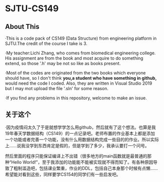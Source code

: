 # SJTU-CS149
## About This
·This is a code pack of CS149 (Data Structure) from engineering platform in SJTU.The credit of the course I take is 3.

·My teacher:Lichi Zhang, who comes from biomedical engineering college. His assignment are from the book and most acquire to do something extend, so those '.h' may be not so like as books present.

·Most of the codes are originated from the two books which everyone should have, so I don't think **you,a student who have something in github,**  would need the code I coded. Also, they are written in Visual Studio 2019 but I may mot upload the file '.sln' for some reason.

·If you find any problems in this repository, welcome to make an issue.

## 关于这个

·因为疫情闷太久了于是就想学学怎么用github，然后就有了这个想法。也算是我19年春天学数据结构（CS149）的一点记录吧。老师布置的作业基本上都是添加一个功能或者完善一个功能，没有什么用数据结构完成一些目的的作业。所以实际上……说我没学到东西肯定是假的，但是学到了多少，我承认要打一个问号。

然后里面的程序只能保证编译上不出错（很多地方的main函数就是最普通的那种“Hello World!”，至于我添加的功能能不能被实现就不得而知了。有各种原因导致了粗制滥造吧，包括课业繁重，作业的DDL，包括自己本身那个时候有点懒……希望能对看到这些，同样要学CS154的同学们有一些启发吧。
